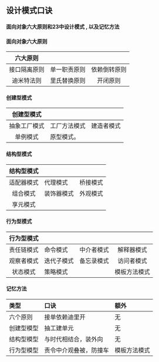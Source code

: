 ## 设计模式口诀

#### 面向对象六大原则和23中设计模式 , 以及记忆方法

#### 面向对象六大原则
|六大原则|||
|:------:|:-------|:------:|
|接口隔离原则|单一职责原则|依赖倒转原则|
|迪米特法则|里氏替换原则|开闭原则|

#### 创建型模式
|创建型模式|||
|:------:|:-------|:------:|
|抽象工厂模式|工厂方法模式|建造者模式|
|单例模式|原型模式。|

#### 结构型模式


|结构型模式|||
|:------:|:-------|:------:|
|适配器模式|代理模式|桥接模式|
|组合模式|装饰器模式|外观模式|
|享元模式|


#### 行为型模式
|行为型模式||||
|:------:|:-------|:------:|:------:|
|责任链模式|命令模式|中介者模式|解释器模式|
|观察者模式|迭代子模式|备忘录模式|访问者模式|
|状态模式|策略模式||模板方法模式||

#### 记忆方法

| 类型 | 口诀 | 额外 |
|:------|:-------|:------|
|六个原则 |接单依赖迪里开|无|
|创建型模型|抽工建单元|无|
|结构型模型|与时代相结合，装外向|无|
|行为型模型|责令中介观叠被，防撞车|模板方法模式|

